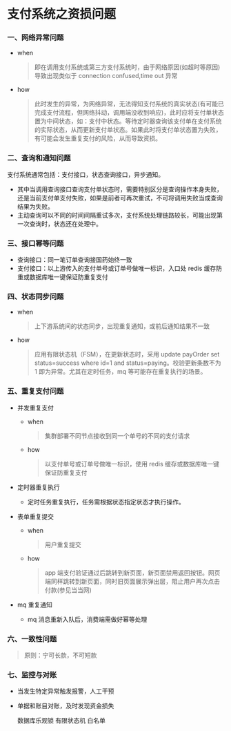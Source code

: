 # 支付系统之资损问题

### 一、网络异常问题

- when
  > 即在调用支付系统或第三方支付系统时，由于网络原因(如超时等原因)导致出现类似于 connection confused,time out 异常
- how
  > 此时发生的异常，为网络异常，无法得知支付系统的真实状态(有可能已完成支付流程，但网络抖动，调用端没收到响应)，此时应将支付单状态置为中间状态，如：支付中状态。等待定时器查询该支付单在支付系统的实际状态，从而更新支付单状态。如果此时将支付单状态置为失败，有可能会发生重复支付的风险，从而导致资损。

### 二、查询和通知问题

支付系统通常包括：支付接口，状态查询接口，异步通知。

- 其中当调用查询接口查询支付单状态时，需要特别区分是查询操作本身失败，还是当前支付单支付失败，如果是前者可再次重试，不可将调用失败当成查询结果为失败。
- 主动查询可以不同的时间间隔重试多次，支付系统处理链路较长，可能出现第一次查询时，状态还在处理中。

### 三、接口幂等问题

- 查询接口：同一笔订单查询接国药始终一致
- 支付接口：以上游传入的支付单号或订单号做唯一标识，入口处 redis 缓存防重或数据库唯一键保证防重复支付

### 四、状态同步问题

- when
  > 上下游系统间的状态同步，出现重复通知，或前后通知结果不一致
- how
  > 应用有限状态机（FSM），在更新状态时，采用 update payOrder set status=success where id=1 and status=paying。校验更新条数不为 1 即为异常。尤其在定时任务，mq 等可能存在重复执行的场景。

### 五、重复支付问题

- 并发重复支付

  - when
    > 集群部署不同节点接收到同一个单号的不同的支付请求
  - how
    > 以支付单号或订单号做唯一标识，使用 redis 缓存或数据库唯一键保证防重复支付

- 定时器重复执行

  - 定时任务重复执行，任务需根据状态指定状态才执行操作。

- 表单重复提交
  - when
    > 用户重复提交
  - how
    > app 端支付验证通过后跳转到新页面，新页面禁用返回按钮。网页端同样跳转到新页面，同时旧页面展示弹出层，阻止用户再次点击付款(参见当当网)
- mq 重复通知
  - mq 消息重新入队后，消费端需做好幂等处理

### 六、一致性问题

> 原则：宁可长款，不可短款

### 七、监控与对账

- 当发生特定异常触发报警，人工干预
- 单据和账目对账，及时发现资金损失

  数据库乐观锁 有限状态机 白名单
